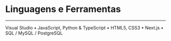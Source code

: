 # Linguagens e Ferramentas
---
Visual Studio
• JavaScript, Python & TypeScript
• HTML5, CSS3
• Next.js
• SQL / MySQL / PostgreSQL
